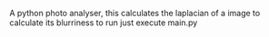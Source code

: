 A python photo analyser, this calculates the laplacian of a image to calculate its blurriness
to run just execute main.py
